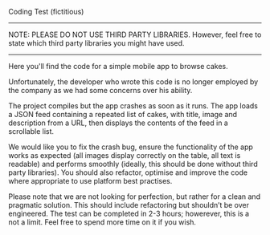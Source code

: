 Coding Test (fictitious)


***
NOTE: PLEASE DO NOT USE THIRD PARTY LIBRARIES. However, feel free to state which third party libraries you might have used.
***

Here you'll find the code for a simple mobile app to browse cakes.

Unfortunately, the developer who wrote this code is no longer employed by the company as we had some concerns over his ability.

The project compiles but the app crashes as soon as it runs. The app loads a JSON feed containing a repeated list of cakes, with title, image and description from a URL, then displays the contents of the feed in a scrollable list.

We would like you to fix the crash bug, ensure the functionality of the app works as expected (all images display correctly on the table, all text is readable) and performs smoothly (ideally, this should be done without third party libraries). You should also refactor, optimise and improve the code where appropriate to use platform best practises.

Please note that we are not looking for perfection, but rather for a clean and pragmatic solution. This should include refactoring but shouldn’t be over engineered. The test can be completed in 2-3 hours; howerever, this is a not a limit. Feel free to spend more time on it if you wish.
